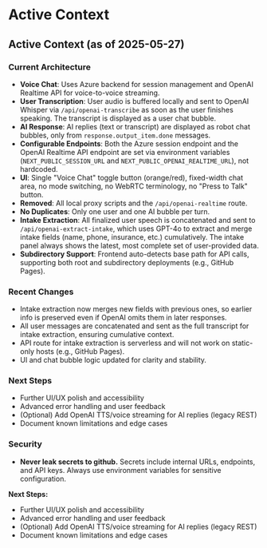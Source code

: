 # Active Context

## Active Context (as of 2025-05-27)

### Current Architecture
- **Voice Chat**: Uses Azure backend for session management and OpenAI Realtime API for voice-to-voice streaming.
- **User Transcription**: User audio is buffered locally and sent to OpenAI Whisper via `/api/openai-transcribe` as soon as the user finishes speaking. The transcript is displayed as a user chat bubble.
- **AI Response**: AI replies (text or transcript) are displayed as robot chat bubbles, only from `response.output_item.done` messages.
- **Configurable Endpoints**: Both the Azure session endpoint and the OpenAI Realtime API endpoint are set via environment variables (`NEXT_PUBLIC_SESSION_URL` and `NEXT_PUBLIC_OPENAI_REALTIME_URL`), not hardcoded.
- **UI**: Single "Voice Chat" toggle button (orange/red), fixed-width chat area, no mode switching, no WebRTC terminology, no "Press to Talk" button.
- **Removed**: All local proxy scripts and the `/api/openai-realtime` route.
- **No Duplicates**: Only one user and one AI bubble per turn.
- **Intake Extraction**: All finalized user speech is concatenated and sent to `/api/openai-extract-intake`, which uses GPT-4o to extract and merge intake fields (name, phone, insurance, etc.) cumulatively. The intake panel always shows the latest, most complete set of user-provided data.
- **Subdirectory Support**: Frontend auto-detects base path for API calls, supporting both root and subdirectory deployments (e.g., GitHub Pages).

### Recent Changes
- Intake extraction now merges new fields with previous ones, so earlier info is preserved even if OpenAI omits them in later responses.
- All user messages are concatenated and sent as the full transcript for intake extraction, ensuring cumulative context.
- API route for intake extraction is serverless and will not work on static-only hosts (e.g., GitHub Pages).
- UI and chat bubble logic updated for clarity and stability.

### Next Steps
- Further UI/UX polish and accessibility
- Advanced error handling and user feedback
- (Optional) Add OpenAI TTS/voice streaming for AI replies (legacy REST)
- Document known limitations and edge cases

### Security
- **Never leak secrets to github.** Secrets include internal URLs, endpoints, and API keys. Always use environment variables for sensitive configuration.

**Next Steps:**  
- Further UI/UX polish and accessibility
- Advanced error handling and user feedback
- (Optional) Add OpenAI TTS/voice streaming for AI replies (legacy REST)
- Document known limitations and edge cases
